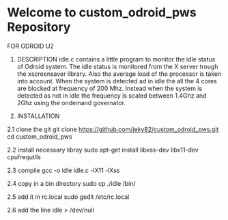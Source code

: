 Welcome to custom_odroid_pws Repository
=================
FOR ODROID U2

1. DESCRIPTION
idle.c contains a little program to monitor the idle status of 
Odroid system. The idle status is monitored from the X server
trough the xscreensaver library. Also the average load of the
processor is taken into account.
When the system is detected ad in idle the all the 4 cores are
blocked at frequency of 200 Mhz. Instead when the system is detected
as not in idle the frequency is scaled between 1.4Ghz and 2Ghz
using the ondemand governator. 

2. INSTALLATION

2.1 clone the git
git clone https://github.com/jeky82/custom_odroid_pws.git
cd custom_odroid_pws

2.2 install necessary libray
sudo apt-get install libxss-dev libx11-dev cpufrequtils

2.3 compile
gcc -o idle idle.c -lX11 -lXss

2.4 copy in a bin directory
sudo cp ./idle /bin/

2.5 add it in rc.local
sudo gedit /etc/rc.local

2.6 add the line
idle > /dev/null